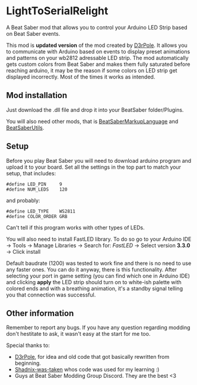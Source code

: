 # LightToSerialRelight
A Beat Saber mod that allows you to control your Arduino LED Strip based on Beat Saber events.

This mod is **updated version** of the mod created by [D3rPole](https://github.com/D3rPole/BS-LightToSerial).
It allows you to communicate with Arduino based on events to display preset animations and patterns on your wb2812 adressable LED strip. The mod automatically gets custom colors from Beat Saber and makes them fully saturated before reaching arduino, it may be the reason if some colors on LED strip get displayed incorrectly. Most of the times it works as intended.

## Mod installation
Just download the .dll file and drop it into your BeatSaber folder/Plugins.

You will also need other mods, that is [BeatSaberMarkupLanguage](https://github.com/monkeymanboy/BeatSaberMarkupLanguage) and [BeatSaberUtils](https://github.com/Kylemc1413/Beat-Saber-Utils).

## Setup

Before you play Beat Saber you will need to download arduino program and upload it to your board. Set all the settings in the top part to match your setup, that includes:
```
#define LED_PIN     9
#define NUM_LEDS    120
```
and probably:
```
#define LED_TYPE    WS2811
#define COLOR_ORDER GRB
```
Can't tell if this program works with other types of LEDs.

You will also need to install FastLED library. To do so go to your Arduino IDE -> Tools -> Manage Libraries -> Search for: *FastLED* -> Select version **3.3.0** -> Click install

Default baudrate (1200) was tested to work fine and there is no need to use any faster ones. You can do it anyway, there is this functionality. After selecting your port in game setting (you can find which one in Arduino IDE) and clicking **apply** the LED strip should turn on to white-ish palette with colored ends and with a breathing animation, it's a standby signal telling you that connection was successful.

## Other information
Remember to report any bugs. If you have any question regarding modding don't hestitate to ask, it wasn't easy at the start for me too.

Special thanks to:
- [D3rPole](https://github.com/D3rPole), for idea and old code that got basically rewritten from beginning.
- [Shadnix-was-taken](https://github.com/Shadnix-was-taken) whos code was used for my learning :) 
- Guys at Beat Saber Modding Group Discord. They are the best <3
